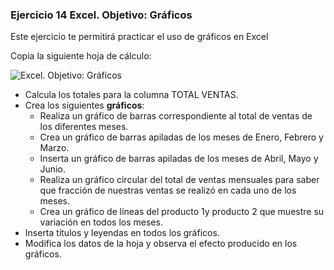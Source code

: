 ### Ejercicio 14 Excel. Objetivo: Gráficos

Este ejercicio te permitirá practicar el uso de gráficos en Excel

Copia la siguiente hoja de cálculo:

![ Excel. Objetivo: Gráficos](https://teformas.com/wp-content/uploads/2012/10/ej14-300x146.jpg)
-   Calcula los totales para la columna TOTAL VENTAS.
-   Crea los siguientes **gráficos**:
    -   Realiza un gráfico de barras correspondiente al total de ventas de los diferentes meses.
    -   Crea un gráfico de barras apiladas de los meses de Enero, Febrero y Marzo.
    -   Inserta un gráfico de barras apiladas de los meses de Abril, Mayo y Junio.
    -   Realiza un gráfico circular del total de ventas mensuales para saber que fracción de nuestras ventas se realizó en cada uno de los meses.
    -   Crea un gráfico de líneas del producto 1y producto 2 que muestre su variación en todos los meses.
-   Inserta títulos y leyendas en todos los gráficos.
-   Modifica los datos de la hoja y observa el efecto producido en los gráficos.
<!--stackedit_data:
eyJoaXN0b3J5IjpbMTE3NTM0NTk5OV19
-->